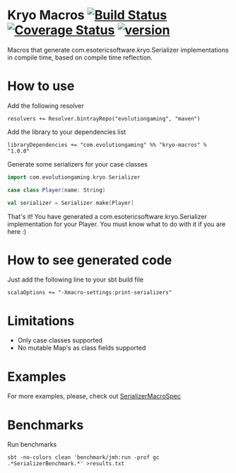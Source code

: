 # Kryo Macros [![Build Status](https://travis-ci.org/evolution-gaming/kryo-macros.svg)](https://travis-ci.org/evolution-gaming/kryo-macros) [![Coverage Status](https://coveralls.io/repos/evolution-gaming/kryo-macros/badge.svg)](https://coveralls.io/r/evolution-gaming/kryo-macros) [ ![version](https://api.bintray.com/packages/evolutiongaming/maven/kryo-macros/images/download.svg) ](https://bintray.com/evolutiongaming/maven/kryo-macros/_latestVersion)

Macros that generate com.esotericsoftware.kryo.Serializer implementations in compile time, based on compile time reflection.

How to use
===========

Add the following resolver

    resolvers += Resolver.bintrayRepo("evolutiongaming", "maven")
    
Add the library to your dependencies list

    libraryDependencies += "com.evolutiongaming" %% "kryo-macros" % "1.0.0"
    
Generate some serializers for your case classes
    
```scala
import com.evolutiongaming.kryo.Serializer

case class Player(name: String)

val serializer = Serializer.make[Player]
 ```
    
That's it! You have generated a com.esotericsoftware.kryo.Serializer implementation for your Player.
You must know what to do with it if you are here :)

How to see generated code
=========================

Just add the following line to your sbt build file 

    scalaOptions += "-Xmacro-settings:print-serializers"
    
Limitations
===========

- Only case classes supported
- No mutable Map's as class fields supported

Examples
========

For more examples, please, check out 
[SerializerMacroSpec](https://github.com/evolution-gaming/kryo-macros/tree/master/macros/src/test/scala/com/evolutiongaming/kryo/SerializerMacroSpec.scala)

Benchmarks
==========

Run benchmarks

```
sbt -no-colors clean 'benchmark/jmh:run -prof gc .*SerializerBenchmark.*' >results.txt
```
